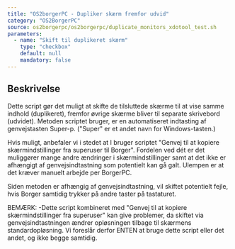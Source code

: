 ```yaml
---
title: "OS2borgerPC - Dupliker skærm fremfor udvid"
category: "OS2BorgerPC"
source: os2borgerpc/os2borgerpc/duplicate_monitors_xdotool_test.sh
parameters:
  - name: "Skift til duplikeret skærm"
    type: "checkbox"
    default: null
    mandatory: false
---
```


## Beskrivelse
Dette script gør det muligt at skifte de tilsluttede skærme til at vise samme indhold (duplikeret), fremfor øvrige skærme bliver til separate skrivebord (udvidet). 
Metoden scriptet bruger, er en automatiseret indtasting af genvejstasten Super-p. ("Super" er et andet navn for Windows-tasten.)

Hvis muligt, anbefaler vi i stedet at I bruger scriptet "Genvej til at kopiere skærmindstillinger fra superuser til Borger". Fordelen ved dét er det muliggører mange andre ændringer i skærmindstillinger samt at det ikke er afhængigt af genvejsindtastning som potentielt kan gå galt. Ulempen er at det kræver manuelt arbejde per BorgerPC.

Siden metoden er afhængig af genvejsindtastning, vil skiftet potentielt fejle, hvis Borger samtidig trykker på andre taster på tastaturet.

BEMÆRK:
-Dette script kombineret med "Genvej til at kopiere skærmindstillinger fra superuser" kan give problemer, da skiftet via genvejsindtastningen ændrer opløsningen tilbage til skærmens standardopløsning. Vi foreslår derfor ENTEN at bruge dette script eller det andet, og ikke begge samtidig.